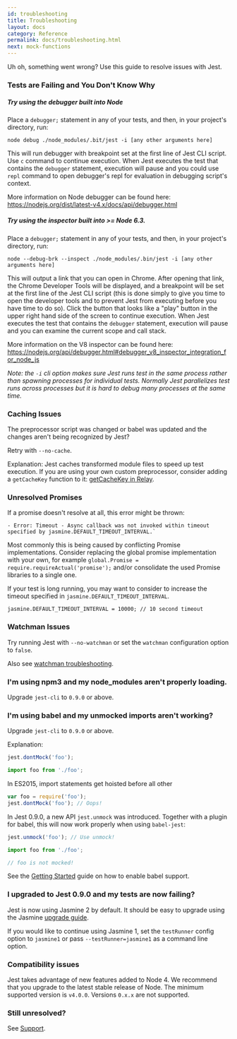 ```yaml
---
id: troubleshooting
title: Troubleshooting
layout: docs
category: Reference
permalink: docs/troubleshooting.html
next: mock-functions
---
```


Uh oh, something went wrong? Use this guide to resolve issues with Jest.

### Tests are Failing and You Don't Know Why

##### Try using the debugger built into Node

Place a `debugger;` statement in any of your tests, and then, in your project's directory, run:

`node debug ./node_modules/.bit/jest -i [any other arguments here]`

This will run debugger with breakpoint set at the first line of Jest CLI script. Use `c` command to continue execution. When Jest executes the test that contains the `debugger` statement, execution will pause and you could use `repl` command to open debugger's repl for evaluation in debugging script's context.

More information on Node debugger can be found here: https://nodejs.org/dist/latest-v4.x/docs/api/debugger.html

##### Try using the inspector built into >= Node 6.3.

Place a `debugger;` statement in any of your tests, and then, in your project's directory, run:

`node --debug-brk --inspect ./node_modules/.bin/jest -i [any other arguments here]`

This will output a link that you can open in Chrome. After opening that link, the Chrome Developer Tools will be displayed, and a breakpoint will be set at the first line of the Jest CLI script (this is done simply to give you time to open the developer tools and to prevent Jest from executing before you have time to do so). Click the button that looks like a "play" button in the upper right hand side of the screen to continue execution. When Jest executes the test that contains the `debugger` statement, execution will pause and you can examine the current scope and call stack.

More information on the V8 inspector can be found here: https://nodejs.org/api/debugger.html#debugger_v8_inspector_integration_for_node_js


*Note: the `-i` cli option makes sure Jest runs test in the same process rather than spawning processes for individual tests. Normally Jest parallelizes test runs across processes but it is hard to debug many processes at the same time.*

### Caching Issues

The preprocessor script was changed or babel was updated and the changes aren't
being recognized by Jest?

Retry with `--no-cache`.

Explanation: Jest caches transformed module files to speed up test execution.
If you are using your own custom preprocessor, consider adding a `getCacheKey`
function to it: [getCacheKey in Relay](https://github.com/facebook/relay/blob/master/scripts/jest/preprocessor.js#L63-L67).

### Unresolved Promises

If a promise doesn't resolve at all, this error might be thrown:

```
- Error: Timeout - Async callback was not invoked within timeout specified by jasmine.DEFAULT_TIMEOUT_INTERVAL.`
```

Most commonly this is being caused by conflicting Promise implementations.
Consider replacing the global promise implementation with your own, for example
`global.Promise = require.requireActual('promise');` and/or consolidate the
used Promise libraries to a single one.

If your test is long running, you may want to consider to increase the timeout
specified in `jasmine.DEFAULT_TIMEOUT_INTERVAL`.

```
jasmine.DEFAULT_TIMEOUT_INTERVAL = 10000; // 10 second timeout
```

### Watchman Issues

Try running Jest with `--no-watchman` or set the `watchman` configuration option
to `false`.

Also see [watchman troubleshooting](https://facebook.github.io/watchman/docs/troubleshooting.html).

### I'm using npm3 and my node_modules aren't properly loading.

Upgrade `jest-cli` to `0.9.0` or above.

### I'm using babel and my unmocked imports aren't working?

Upgrade `jest-cli` to `0.9.0` or above.

Explanation:

```js
jest.dontMock('foo');

import foo from './foo';
```

In ES2015, import statements get hoisted before all other

```js
var foo = require('foo');
jest.dontMock('foo'); // Oops!
```

In Jest 0.9.0, a new API `jest.unmock` was introduced. Together with a plugin
for babel, this will now work properly when using `babel-jest`:

```js
jest.unmock('foo'); // Use unmock!

import foo from './foo';

// foo is not mocked!
```

See the [Getting Started](/jest/docs/getting-started.html) guide on how to
enable babel support.

### I upgraded to Jest 0.9.0 and my tests are now failing?

Jest is now using Jasmine 2 by default. It should be easy to upgrade using the
Jasmine [upgrade guide](http://jasmine.github.io/2.0/introduction.html).

If you would like to continue using Jasmine 1, set the `testRunner` config
option to `jasmine1` or pass `--testRunner=jasmine1` as a command line option.

### Compatibility issues

Jest takes advantage of new features added to Node 4. We recommend that you
upgrade to the latest stable release of Node. The minimum supported version is
`v4.0.0`. Versions `0.x.x` are not supported.

### Still unresolved?

See [Support](/jest/support.html).
